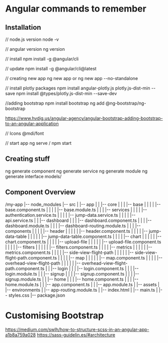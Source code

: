 # Angular commands to remember

## Installation

// node.js version
node -v

// angular version
ng version

// install
npm install -g @angular/cli

// update
npm install -g @angular/cli@latest

// creating new app
ng new app
or
ng new app --no-standalone

// install plotly packages
npm install angular-plotly.js plotly.js-dist-min --save
npm install @types/plotly.js-dist-min --save-dev

//adding bootstrap
npm install bootstrap
ng add @ng-bootstrap/ng-bootstrap

https://www.hvdig.us/angular-agency/angular-bootstrap-adding-bootstrap-to-an-angular-application

// Icons
@mdi/font

// start app
ng serve / npm start

## Creating stuff

ng generate component <component-name>
ng generate service <service-name>
ng generate module <module-name>
ng generate interface models/<interface-name>

## Component Overview

/my-app
|-- node_modules
|-- src
| |-- app
| | |-- core
| | | |-- base
| | | | |-- base.component.ts
| | | | |-- base.module.ts
| | | |-- services
| | | | |-- authentication.service.ts
| | | | |-- jump-data.service.ts
| | | | |-- api.service.ts
| | |-- dashboard
| | | |-- dashboard.component.ts
| | | |-- dashboard.module.ts
| | | |-- dashboard-routing.module.ts
| | | |-- components
| | | | |-- header
| | | | | |-- header.component.ts
| | | | |-- jump-data-table
| | | | | |-- jump-data-table.component.ts
| | | | |-- chart
| | | | | |-- chart.component.ts
| | | | |-- upload-file
| | | | | |-- upload-file.component.ts
| | | | |-- filters
| | | | | |-- filters.component.ts
| | | | |-- metrics
| | | | | |-- metrics.component.ts
| | | | |-- side-view-flight-path
| | | | | |-- side-view-flight-path.component.ts
| | | | |-- map
| | | | | |-- map.component.ts
| | | | |-- overhead-view-flight-path
| | | | | |-- overhead-view-flight-path.component.ts
| | |-- login
| | | |-- login.component.ts
| | | |-- login.module.ts
| | |-- signup
| | | |-- signup.component.ts
| | | |-- signup.module.ts
| | |-- home
| | | |-- home.component.ts
| | | |-- home.module.ts
| | |-- app.component.ts
| | |-- app.module.ts
| |-- assets
| |-- environments
| |-- app-routing.module.ts
| |-- index.html
| |-- main.ts
| |-- styles.css
|-- package.json

# Customising Bootstrap

https://medium.com/swlh/how-to-structure-scss-in-an-angular-app-a1b8a759a028
https://sass-guidelin.es/#architecture
